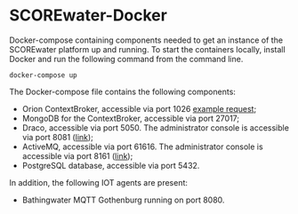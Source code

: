 # SCOREwater-Docker

Docker-compose containing components needed to get an instance of the SCOREwater platform up and running. To start the containers locally, install Docker and run the following command from the command line. 

```
docker-compose up
```

The Docker-compose file contains the following components:

* Orion ContextBroker, accessible via port 1026 [example request](http://host.docker.internal:1026/v2/entities);
* MongoDB for the ContextBroker, accessible via port 27017;
* Draco, accessible via port 5050. The administrator console is accessible via port 8081 ([link](http://host.docker.internal:8081));
* ActiveMQ, accessible via port 61616. The administrator console is accessible via port 8161 ([link](http://host.docker.internal:8161));
* PostgreSQL database, accessible via port 5432.

In addition, the following IOT agents are present:

* Bathingwater MQTT Gothenburg running on port 8080. 
